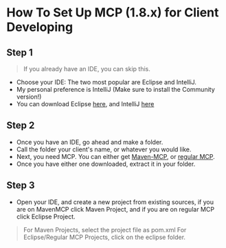 # How To Set Up MCP (1.8.x) for Client Developing

## Step 1 
> If you already have an IDE, you can skip this.
- Choose your IDE: The two most popular are Eclipse and IntelliJ.
- My personal preference is IntelliJ (Make sure to install the Community version!)
- You can download Eclipse [here](https://www.eclipse.org/downloads/packages/installer), and IntelliJ [here](https://www.jetbrains.com/idea/download/)
## Step 2
- Once you have an IDE, go ahead and make a folder.
- Call the folder your client's name, or whatever you would like.
- Next, you need MCP. You can either get [Maven-MCP](https://github.com/Marcelektro/MavenMCP-1.8.9/), or [regular MCP](https://github.com/Marcelektro/MCP-919).
- Once you have either one downloaded, extract it in your folder.
## Step 3
- Open your IDE, and create a new project from existing sources, if you are on MavenMCP click Maven Project, and if you are on regular MCP click Eclipse Project.
> For Maven Projects, select the project file as pom.xml
> For Eclipse/Regular MCP Projects, click on the eclipse folder.

